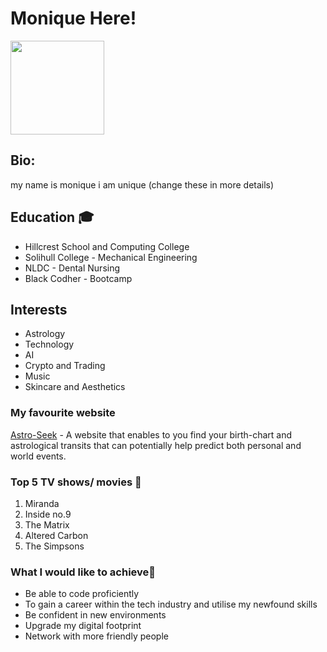 <!--Add your name as a level 1 heading-->
# Monique Here!
<img src="https://static.wikia.nocookie.net/simpsons/images/3/38/Rayshelle_Peyton.png/revision/latest/top-crop/width/360/height/360?cb=20220425003638" href="Rayshelle Peyton Simpson" width="150"> 
<!--1. Add Bio, Education and Interests as level 2 headings-->

## Bio:
my name is monique i am unique (change these in more details)

## Education 🎓
- Hillcrest School and Computing College
- Solihull College - Mechanical Engineering
- NLDC - Dental Nursing
- Black Codher - Bootcamp

## Interests
- Astrology
- Technology
- AI 
- Crypto and Trading
- Music
- Skincare and Aesthetics

### My favourite website 
[Astro-Seek](https://astro-seek.com) - A website that enables to you find your birth-chart and astrological transits that can potentially help predict both personal and world events.


### Top 5 TV shows/ movies 🍿
1. Miranda
2. Inside no.9
3. The Matrix
4. Altered Carbon
5. The Simpsons

### What I would like to achieve💫
- Be able to code proficiently 
- To gain a career within the tech industry and utilise my newfound skills
- Be confident in new environments
- Upgrade my digital footprint
- Network with more friendly people